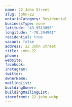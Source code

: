 ```yaml
---
name: 22 John Street
slug: john-22
ontarioCategory: Residential
businessType: none
latitude: "43.9513095"
longitude: "-78.294941"
residential: true
vacant: false
address: 22 John Street
title: john-22
phone:
website:
facebook:
instagram:
twitter:
ownerName:
mailingList:
buildingOwner:
buildingMailingList:
storefront: 22-john.webp
---
```



